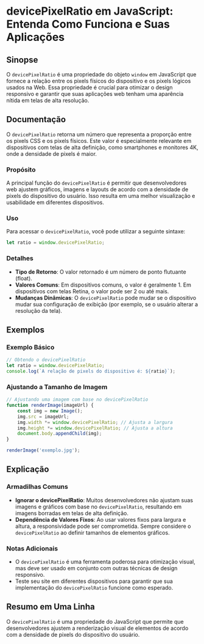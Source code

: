 <!--
Meta Description: # devicePixelRatio em JavaScript: Entenda Como Funciona e Suas Aplicações ## Sinopse O `devicePixelRatio` é uma propriedade do objeto `window` em Java...
Meta Keywords: devicepixelratio, pixels, uma, que, com
-->

# devicePixelRatio em JavaScript: Entenda Como Funciona e Suas Aplicações

## Sinopse
O `devicePixelRatio` é uma propriedade do objeto `window` em JavaScript que fornece a relação entre os pixels físicos do dispositivo e os pixels lógicos usados na Web. Essa propriedade é crucial para otimizar o design responsivo e garantir que suas aplicações web tenham uma aparência nítida em telas de alta resolução.

## Documentação
O `devicePixelRatio` retorna um número que representa a proporção entre os pixels CSS e os pixels físicos. Este valor é especialmente relevante em dispositivos com telas de alta definição, como smartphones e monitores 4K, onde a densidade de pixels é maior.

### Propósito
A principal função do `devicePixelRatio` é permitir que desenvolvedores web ajustem gráficos, imagens e layouts de acordo com a densidade de pixels do dispositivo do usuário. Isso resulta em uma melhor visualização e usabilidade em diferentes dispositivos.

### Uso
Para acessar o `devicePixelRatio`, você pode utilizar a seguinte sintaxe:

```javascript
let ratio = window.devicePixelRatio;
```

### Detalhes
- **Tipo de Retorno**: O valor retornado é um número de ponto flutuante (float).
- **Valores Comuns**: Em dispositivos comuns, o valor é geralmente 1. Em dispositivos com telas Retina, o valor pode ser 2 ou até mais.
- **Mudanças Dinâmicas**: O `devicePixelRatio` pode mudar se o dispositivo mudar sua configuração de exibição (por exemplo, se o usuário alterar a resolução da tela).

## Exemplos
### Exemplo Básico
```javascript
// Obtendo o devicePixelRatio
let ratio = window.devicePixelRatio;
console.log(`A relação de pixels do dispositivo é: ${ratio}`);
```

### Ajustando a Tamanho de Imagem
```javascript
// Ajustando uma imagem com base no devicePixelRatio
function renderImage(imageUrl) {
    const img = new Image();
    img.src = imageUrl;
    img.width *= window.devicePixelRatio; // Ajusta a largura
    img.height *= window.devicePixelRatio; // Ajusta a altura
    document.body.appendChild(img);
}

renderImage('exemplo.jpg');
```

## Explicação
### Armadilhas Comuns
- **Ignorar o devicePixelRatio**: Muitos desenvolvedores não ajustam suas imagens e gráficos com base no `devicePixelRatio`, resultando em imagens borradas em telas de alta definição.
- **Dependência de Valores Fixos**: Ao usar valores fixos para largura e altura, a responsividade pode ser comprometida. Sempre considere o `devicePixelRatio` ao definir tamanhos de elementos gráficos.

### Notas Adicionais
- O `devicePixelRatio` é uma ferramenta poderosa para otimização visual, mas deve ser usado em conjunto com outras técnicas de design responsivo.
- Teste seu site em diferentes dispositivos para garantir que sua implementação do `devicePixelRatio` funcione como esperado.

## Resumo em Uma Linha
O `devicePixelRatio` é uma propriedade do JavaScript que permite que desenvolvedores ajustem a renderização visual de elementos de acordo com a densidade de pixels do dispositivo do usuário.